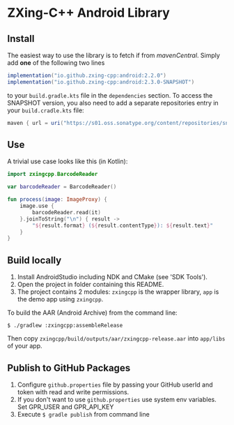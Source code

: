 # ZXing-C++ Android Library

## Install

The easiest way to use the library is to fetch if from _mavenCentral_. Simply add **one** of the following two lines
```gradle
implementation("io.github.zxing-cpp:android:2.2.0")
implementation("io.github.zxing-cpp:android:2.3.0-SNAPSHOT")
```
to your `build.gradle.kts` file in the `dependencies` section. To access the SNAPSHOT version, you also need to add a separate repositories entry in your `build.cradle.kts` file:

```gradle
maven { url = uri("https://s01.oss.sonatype.org/content/repositories/snapshots") }
```

## Use

A trivial use case looks like this (in Kotlin):

```kotlin
import zxingcpp.BarcodeReader

var barcodeReader = BarcodeReader()

fun process(image: ImageProxy) {
    image.use {
        barcodeReader.read(it)
    }.joinToString("\n") { result ->
        "${result.format} (${result.contentType}): ${result.text}"
    }
}
```

## Build locally

1. Install AndroidStudio including NDK and CMake (see 'SDK Tools').
2. Open the project in folder containing this README.
3. The project contains 2 modules: `zxingcpp` is the wrapper library, `app` is the demo app using `zxingcpp`.

To build the AAR (Android Archive) from the command line:

	$ ./gradlew :zxingcpp:assembleRelease

Then copy `zxingcpp/build/outputs/aar/zxingcpp-release.aar` into `app/libs` of your app.

## Publish to GitHub Packages

1. Configure `github.properties` file by passing your GitHub userId and token with read and write permissions. 
2. If you don't want to use `github.properties` use system env variables. Set GPR_USER and GPR_API_KEY
3. Execute `$ gradle publish` from command line


